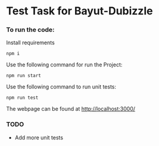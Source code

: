 # Test Task for Bayut-Dubizzle

### To run the code:

Install requirements
```
npm i
```

Use the following command for run the Project:
```
npm run start
```

Use the following command to run unit tests:
```
npm run test
```

The webpage can be found at [http://localhost:3000/](http://localhost:3000/)

### TODO
* Add more unit tests
